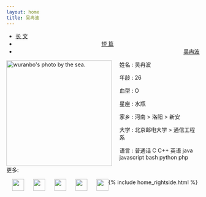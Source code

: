 ```yaml
---
layout: home
title: 吴冉波
---
```


<div class="index-content blog">
    <div class="section">

<ul class="artical-cate">
    <li ><a href="/"><span>长 文</span></a></li>
    <li style="text-align:center"><a href="/misc"><span>短 篇</span></a></li>
    <li class="on" style="text-align:right"><a href="/profile"><span>吴冉波</span></a></li>
</ul>

<div class="cate-bar"><span id="cateBar"></span></div>

<div class="artical-list" >
<div>
<img src="http://wuranbo.me/img/me.jpg" width="275px" alt="wuranbo's photo by the sea."
style="float:left;margin-right:20px"></img>
<p>姓名 : 吴冉波</p>
<p>年龄 : 26</p>
<p>血型 : O</p>
<p>星座 : 水瓶</p>
<p>家乡 : 河南 > 洛阳 > 新安</p>
<p>大学 : 北京邮电大学 > 通信工程系</p>
</div>
<div>
<p>语言 : 普通话 C C++ 英语 java javascript bash python php </p>
</div>
<div>
<p  style="padding-right:10px" >更多:</p>
<div  style="float:left;margin-left:20px">
<a href="http://weibo.com/wuranbo/" target="_blank"
style="margin-left:-5px;"><img
src="http://www.sinaimg.cn/blog/developer/wiki/LOGO_32x32.png" alt="" width="31"/></a>
<a href="http://www.douban.com/people/D.o.v.e/" target="_blank"
style="text-align:center;margin-left:20px;"><img
src="http://img3.douban.com/pics/douban-icons/favicon_32x32.png" alt=""
width="31"/></a>
<a href="http://gitcafe.com/monomaniar" target="_blank"
style="text-align:center;margin-left:20px"><img src="http://wuranbo.me/img/gitcafe.jpg" alt=""
width="31"/></a>
<a href="http://github.com/monomaniar" target="_blank"
style="text-align:center;margin-left:20px"><img src="http://wuranbo.me/img/github.ico" alt=""
width="31"/></a>
<a href="http://cn.linkedin.com/pub/吴-冉波/33/862/534"
target="_blank" style="text-align:right;margin-left:20px"><img
src="http://www.linkedin.com/favicon.ico" alt=""
width="31"/></a>
</div>
</div>
</div>
</div>
{% include home_rightside.html %}
</div>
</div>
